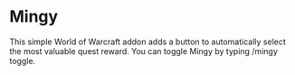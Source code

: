 # Mingy
This simple World of Warcraft addon adds a button to automatically select the most valuable quest reward. You can toggle Mingy by typing /mingy toggle.
